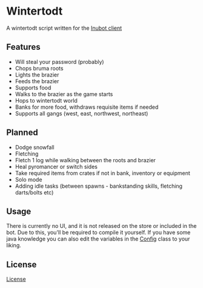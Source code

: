 # Wintertodt

A wintertodt script written for the [Inubot client](https://inubot.com/)


## Features

* Will steal your password (probably)
* Chops bruma roots
* Lights the brazier
* Feeds the brazier
* Supports food
* Walks to the brazier as the game starts
* Hops to wintertodt world
* Banks for more food, withdraws requisite items if needed
* Supports all gangs (west, east, northwest, northeast)


## Planned

* Dodge snowfall
* Fletching
* Fletch 1 log while walking between the roots and brazier
* Heal pyromancer or switch sides
* Take required items from crates if not in bank, inventory or equipment
* Solo mode
* Adding idle tasks (between spawns - bankstanding skills, fletching darts/bolts etc)


## Usage

There is currently no UI, and it is not released on the store or included in the bot.
Due to this, you'll be required to compile it yourself. 
If you have some java knowledge you can also edit the variables in the 
[Config](https://github.com/d-o-g/inubot-wintertodt/blob/master/src/main/java/org/rspeer/scripts/wintertodt/domain/Config.java)
class to your liking.


## License
[License](LICENSE)